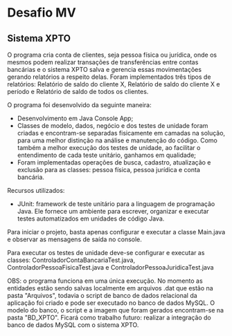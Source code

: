 # Desafio MV
<h2> Sistema XPTO </h2>

O programa cria conta de clientes, seja pessoa física ou jurídica, onde os mesmos podem realizar transações de transferências entre contas bancárias e o sistema XPTO salva e gerencia essas movimentações gerando relatórios a respeito delas. Foram implementados três tipos de relatórios: Relatório de saldo do cliente X, Relatório de saldo do cliente X e período e Relatório de saldo de todos os clientes.

O programa foi desenvolvido da seguinte maneira:

* Desenvolvimento em Java Console App;
* Classes de modelo, dados, negócio e dos testes de unidade foram criadas e encontram-se separadas 
fisicamente em camadas na solução, para uma melhor distinção na análise e manutenção do código. Como também a melhor execução
dos testes de unidade, ao facilitar o entendimento de cada teste unitário, ganhamos em qualidade;
* Foram implementadas operações de busca, cadastro, atualização  e exclusão para as classes: pessoa física, pessoa jurídica e conta bancária.

Recursos utilizados:

* JUnit: framework de teste unitário para a linguagem de programação Java. Ele fornece um ambiente para escrever, organizar e executar testes automatizados em unidades de código Java.

Para iniciar o projeto, basta apenas configurar e executar a classe Main.java e observar as mensagens de saída no console.

Para executar os testes de unidade deve-se configurar e executar as classes: ControladorContaBancariaTest.java, ControladorPessoaFisicaTest.java e ControladorPessoaJuridicaTest.java

OBS: o programa funciona em uma única execução. No momento as entidades estão sendo salvas localmente em arquivos .dat que estão na pasta "Arquivos", todavia o script de banco de dados relacional da aplicação foi criado e pode ser executado no banco de dados MySQL. O modelo do banco, o script e a imagem que foram gerados encontram-se na pasta "BD_XPTO". Ficará como trabalho futuro: realizar a integração do banco de dados MySQL com o sistema XPTO.
